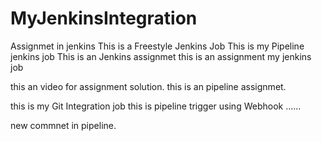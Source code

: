 # MyJenkinsIntegration
Assignmet in jenkins
This is a Freestyle Jenkins Job
This is my Pipeline jenkins job
This is an Jenkins assignmet
this is an assignment
my jenkins job


this an video for assignment solution.
this is an pipeline assignmet.




this is my Git Integration job
this is pipeline trigger using Webhook
......

new commnet in pipeline.
